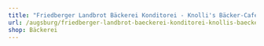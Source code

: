 ```yaml
---
title: "Friedberger Landbrot Bäckerei Konditorei - Knolli's Bäcker-Café"
url: /augsburg/friedberger-landbrot-baeckerei-konditorei-knollis-baecker-cafe/
shop: Bäckerei
---
```

